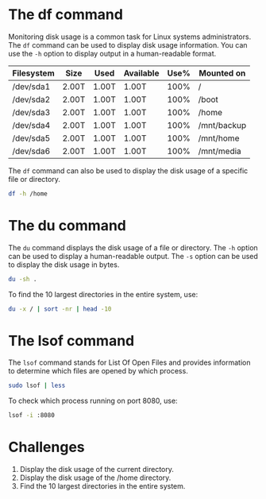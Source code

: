 

<h1>The df command</h1>
Monitoring disk usage is a common task for Linux systems administrators. The <code>df</code> command can be used to display disk usage information. You can use the <code>-h</code> option to display output in a human-readable format.

| Filesystem | Size | Used | Available | Use% | Mounted on |
| --- | --- | --- | --- | --- | --- |
| /dev/sda1 | 2.00T | 1.00T | 1.00T | 100% | / |
| /dev/sda2 | 2.00T | 1.00T | 1.00T | 100% | /boot |
| /dev/sda3 | 2.00T | 1.00T | 1.00T | 100% | /home |
| /dev/sda4 | 2.00T | 1.00T | 1.00T | 100% | /mnt/backup |
| /dev/sda5 | 2.00T | 1.00T | 1.00T | 100% | /mnt/home |
| /dev/sda6 | 2.00T | 1.00T | 1.00T | 100% | /mnt/media |

The <code>df</code> command can also be used to display the disk usage of a specific file or directory.

```bash
df -h /home
```

<h1>The du command</h1>

The <code>du</code> command displays the disk usage of a file or directory. The <code>-h</code> option can be used to display a human-readable output. The <code>-s</code> option can be used to display the disk usage in bytes. 

```bash
du -sh .
```
To find the 10 largest directories in the entire system, use:

```bash
du -x / | sort -nr | head -10
```

<h1>The lsof command</h1>

The <code>lsof</code> command stands for List Of Open Files and provides information to determine which files are opened by which process.

```bash
sudo lsof | less
```

To check which process running on port 8080, use:

```bash
lsof -i :8080
```

<h1>Challenges</h1>

1. Display the disk usage of the current directory.
2. Display the disk usage of the /home directory.
3. Find the 10 largest directories in the entire system.
